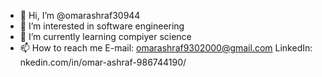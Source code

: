 - 👋 Hi, I’m @omarashraf30944
- 👀 I’m interested in software engineering
- 🌱 I’m currently learning compiyer science
- 📫 How to reach me E-mail: omarashraf9302000@gmail.com LinkedIn: nkedin.com/in/omar-ashraf-986744190/

<!---
omarashraf30944/omarashraf30944 is a ✨ special ✨ repository because its `README.md` (this file) appears on your GitHub profile.
You can click the Preview link to take a look at your changes.
--->
